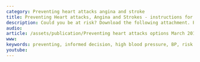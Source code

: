 ```yaml
---
category: Preventing heart attacks angina and stroke
title: Preventing Heart attacks, Angina and Strokes - instructions for use of an online tool
description: Could you be at risk? Download the following attachment. Print it off and ask your receptionist, nurse or doctor to give you the following numbers; your top (systolic) blood pressure; your cholesterol number; your healthy (HDL) cholesterol number; your height in cm; your weight in kg; and whether you have chronic kidney disease, atrial fibrillation rheumatoid arthritis or diabetes. If you do not have familial hypercholesterolaemia (uncommon), nor have you had a heart attack, angina, a stroke or narrowed arteries, then you can decide with the Prevention Heart attacks 2018 tool, whether it is worth doing something about your risk. The tool will tell you what your risk is at the moment and which options might help you.
audio: 
article: /assets/publication/Preventing heart attacks options March 2019.pdf
www: 
keywords: preventing, informed decision, high blood pressure, BP, risk reduction, heart attack, angina, stroke, absolute CVD risk benefit Calculator, statin, diet, exercise, activity, blood pressure, linseed, flaxseed, alcohol, Weight loss,hypertension, medication
youtube:
--- 
```

